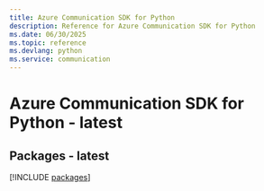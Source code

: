 ```yaml
---
title: Azure Communication SDK for Python
description: Reference for Azure Communication SDK for Python
ms.date: 06/30/2025
ms.topic: reference
ms.devlang: python
ms.service: communication
---
```

# Azure Communication SDK for Python - latest
## Packages - latest
[!INCLUDE [packages](communication-index.md)]